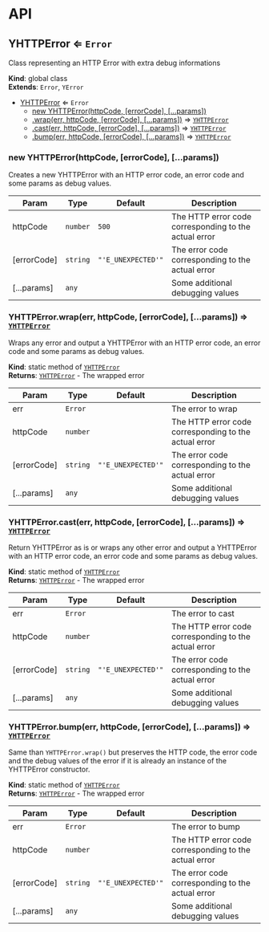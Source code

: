 # API
<a name="YHTTPError"></a>

## YHTTPError ⇐ <code>Error</code>
Class representing an HTTP Error with extra debug informations

**Kind**: global class  
**Extends**: <code>Error</code>, <code>YError</code>  

* [YHTTPError](#YHTTPError) ⇐ <code>Error</code>
    * [new YHTTPError(httpCode, [errorCode], [...params])](#new_YHTTPError_new)
    * [.wrap(err, httpCode, [errorCode], [...params])](#YHTTPError.wrap) ⇒ [<code>YHTTPError</code>](#YHTTPError)
    * [.cast(err, httpCode, [errorCode], [...params])](#YHTTPError.cast) ⇒ [<code>YHTTPError</code>](#YHTTPError)
    * [.bump(err, httpCode, [errorCode], [...params])](#YHTTPError.bump) ⇒ [<code>YHTTPError</code>](#YHTTPError)

<a name="new_YHTTPError_new"></a>

### new YHTTPError(httpCode, [errorCode], [...params])
Creates a new YHTTPError with an HTTP error code, an
 error code and some params as debug values.


| Param | Type | Default | Description |
| --- | --- | --- | --- |
| httpCode | <code>number</code> | <code>500</code> | The HTTP error code corresponding to the actual error |
| [errorCode] | <code>string</code> | <code>&quot;&#x27;E_UNEXPECTED&#x27;&quot;</code> | The error code corresponding to the actual error |
| [...params] | <code>any</code> |  | Some additional debugging values |

<a name="YHTTPError.wrap"></a>

### YHTTPError.wrap(err, httpCode, [errorCode], [...params]) ⇒ [<code>YHTTPError</code>](#YHTTPError)
Wraps any error and output a YHTTPError with an HTTP
 error code, an error code and some params as debug values.

**Kind**: static method of [<code>YHTTPError</code>](#YHTTPError)  
**Returns**: [<code>YHTTPError</code>](#YHTTPError) - The wrapped error  

| Param | Type | Default | Description |
| --- | --- | --- | --- |
| err | <code>Error</code> |  | The error to wrap |
| httpCode | <code>number</code> |  | The HTTP error code corresponding to the actual error |
| [errorCode] | <code>string</code> | <code>&quot;&#x27;E_UNEXPECTED&#x27;&quot;</code> | The error code corresponding to the actual error |
| [...params] | <code>any</code> |  | Some additional debugging values |

<a name="YHTTPError.cast"></a>

### YHTTPError.cast(err, httpCode, [errorCode], [...params]) ⇒ [<code>YHTTPError</code>](#YHTTPError)
Return YHTTPError as is or wraps any other error and output
 a YHTTPError with an HTTP error code, an
 error code and some params as debug values.

**Kind**: static method of [<code>YHTTPError</code>](#YHTTPError)  
**Returns**: [<code>YHTTPError</code>](#YHTTPError) - The wrapped error  

| Param | Type | Default | Description |
| --- | --- | --- | --- |
| err | <code>Error</code> |  | The error to cast |
| httpCode | <code>number</code> |  | The HTTP error code corresponding to the actual error |
| [errorCode] | <code>string</code> | <code>&quot;&#x27;E_UNEXPECTED&#x27;&quot;</code> | The error code corresponding to the actual error |
| [...params] | <code>any</code> |  | Some additional debugging values |

<a name="YHTTPError.bump"></a>

### YHTTPError.bump(err, httpCode, [errorCode], [...params]) ⇒ [<code>YHTTPError</code>](#YHTTPError)
Same than `YHTTPError.wrap()` but preserves the HTTP code,
 the error code and the debug values of the error if it is
 already an instance of the YHTTPError constructor.

**Kind**: static method of [<code>YHTTPError</code>](#YHTTPError)  
**Returns**: [<code>YHTTPError</code>](#YHTTPError) - The wrapped error  

| Param | Type | Default | Description |
| --- | --- | --- | --- |
| err | <code>Error</code> |  | The error to bump |
| httpCode | <code>number</code> |  | The HTTP error code corresponding to the actual error |
| [errorCode] | <code>string</code> | <code>&quot;&#x27;E_UNEXPECTED&#x27;&quot;</code> | The error code corresponding to the actual error |
| [...params] | <code>any</code> |  | Some additional debugging values |


